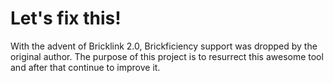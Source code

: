 # Let's fix this!
With the advent of Bricklink 2.0, Brickficiency support was dropped by the original author.  The purpose of this project is to resurrect this awesome tool and after that continue to improve it.
